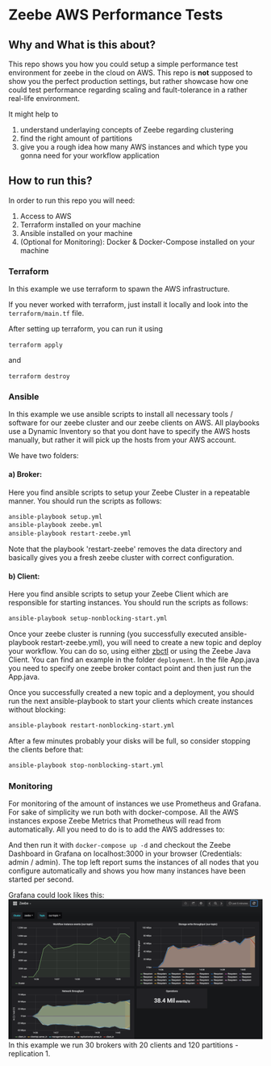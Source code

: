 # Zeebe AWS Performance Tests

## Why and What is this about?
This repo shows you how you could setup a simple performance test environment for zeebe in the cloud on AWS. This repo is **not** supposed to show you the perfect production settings, but rather showcase how one could test performance regarding scaling and fault-tolerance in a rather real-life environment.

It might help to
1. understand underlaying concepts of Zeebe regarding clustering
1. find the right amount of partitions
1. give you a rough idea how many AWS instances and which type you gonna need for your workflow application

## How to run this?

In order to run this repo you will need:
  1. Access to AWS
  1. Terraform installed on your machine
  1. Ansible installed on your machine
  1. (Optional for Monitoring): Docker & Docker-Compose installed on your machine

### Terraform
In this example we use terraform to spawn the AWS infrastructure.

If you never worked with terraform, just install it locally and look into the `terraform/main.tf` file.

After setting up terraform, you can run it using

`terraform apply`

and

`terraform destroy`

### Ansible
In this example we use ansible scripts to install all necessary tools / software for our zeebe cluster and our zeebe clients on AWS. All playbooks use a Dynamic Inventory so that you dont have to specify the AWS hosts manually, but rather it will pick up the hosts from your AWS account.

We have two folders:
#### a) Broker:
Here you find ansible scripts to setup your Zeebe Cluster in a repeatable manner.
You should run the scripts as follows:

```sh
ansible-playbook setup.yml
ansible-playbook zeebe.yml
ansible-playbook restart-zeebe.yml
```

Note that the playbook 'restart-zeebe' removes the data directory and basically gives you a fresh zeebe cluster with correct configuration.

#### b) Client:
Here you find ansible scripts to setup your Zeebe Client which are responsible for starting instances.
You should run the scripts as follows:
```sh
ansible-playbook setup-nonblocking-start.yml
```

Once your zeebe cluster is running (you successfully executed ansible-playbook restart-zeebe.yml), you will need to create a new topic and deploy your workflow.
You can do so, using either [zbctl](https://github.com/zeebe-io/zbctl) or using the Zeebe Java Client. You can find an example in the folder `deployment`. In the file App.java you need to specify one zeebe broker contact point and then just run the App.java.

Once you successfully created a new topic and a deployment, you should run the next ansible-playbook to start your clients which create instances without blocking:
```sh
ansible-playbook restart-nonblocking-start.yml
```

After a few minutes probably your disks will be full, so consider stopping the clients before that:
```sh
ansible-playbook stop-nonblocking-start.yml
```

### Monitoring
For monitoring of the amount of instances we use Prometheus and Grafana.
For sake of simplicity we run both with docker-compose. All the AWS instances expose Zeebe Metrics that Prometheus will read from automatically.
All you need to do is to add the AWS addresses to:

And then run it with
`docker-compose up -d`
and checkout the Zeebe Dashboard in Grafana on
localhost:3000 in your browser (Credentials: admin / admin).
The top left report sums the instances of all nodes that you configure automatically and shows you how many instances have been started per second.

Grafana could look likes this:
![grafana.png](grafana.png)
In this example we run 30 brokers with 20 clients and 120 partitions - replication 1.
